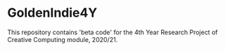 # GoldenIndie4Y
This repository contains 'beta code' for the 4th Year Research Project of Creative Computing module, 2020/21.

